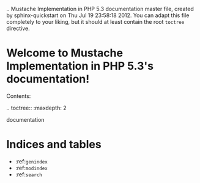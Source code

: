 .. Mustache Implementation in PHP 5.3 documentation master file, created by
   sphinx-quickstart on Thu Jul 19 23:58:18 2012.
   You can adapt this file completely to your liking, but it should at least
   contain the root `toctree` directive.

Welcome to Mustache Implementation in PHP 5.3's documentation!
==============================================================

Contents:

.. toctree::
   :maxdepth: 2
   
   documentation

Indices and tables
==================

* :ref:`genindex`
* :ref:`modindex`
* :ref:`search`

